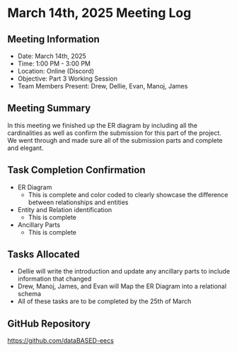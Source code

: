 # March 14th, 2025 Meeting Log
## Meeting Information
- Date: March 14th, 2025
- Time: 1:00 PM - 3:00 PM
- Location: Online (Discord)
- Objective: Part 3 Working Session
- Team Members Present: Drew, Dellie, Evan, Manoj, James

## Meeting Summary
  In this meeting we finished up the ER diagram by including all the cardinalities as well as confirm the submission for this part of the project. We went through and made sure all of the submission parts and complete and elegant.

## Task Completion Confirmation
- ER Diagram
  - This is complete and color coded to clearly showcase the difference between relationships and entities
- Entity and Relation identification
  - This is complete
- Ancillary Parts
  - This is complete

## Tasks Allocated
  - Dellie will write the introduction and update any ancillary parts to include information that changed
  - Drew, Manoj, James, and Evan will Map the ER Diagram into a relational schema
  - All of these tasks are to be completed by the 25th of March

## GitHub Repository
https://github.com/dataBASED-eecs